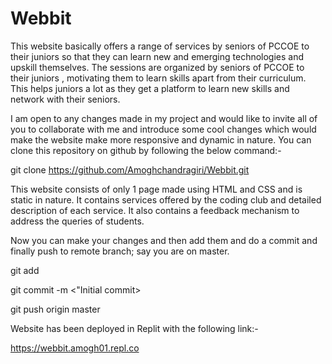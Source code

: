# Webbit
This website basically offers a range of services by seniors of PCCOE to their juniors so that they can learn new and emerging technologies and
upskill themselves. The sessions are organized by seniors of PCCOE to their juniors , motivating them to learn skills apart from their curriculum.
This helps juniors a lot as they get a platform to learn new skills and network with their seniors.

I am open to any changes made in my project and would like to invite all of you to collaborate with me and introduce some cool changes which would make the website make more responsive and dynamic in nature.
You can clone this repository on github by following the below command:- 

git clone https://github.com/Amoghchandragiri/Webbit.git

This website consists of only 1 page made using HTML and CSS and is static in nature. It contains services offered by the coding club and detailed description of each service. It also contains a feedback mechanism to address the queries of students. 

Now you can make your changes and then add them and do a commit and finally push to remote branch; say you are on master.

git add <filename>


git commit -m <"Initial commit>


git push origin master


Website has been deployed in Replit with the following link:- 

https://webbit.amogh01.repl.co
